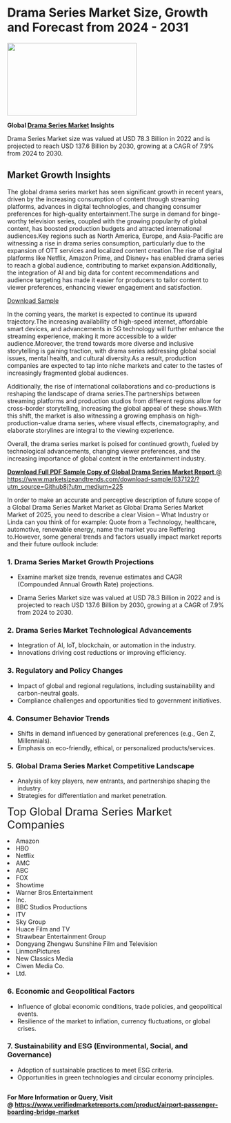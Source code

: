 <H1>Drama Series Market Size, Growth and Forecast from 2024 - 2031</H1><img class="aligncenter size-medium wp-image-584254" src="https://thirdeyenews.in/wp-content/uploads/2024/09/Global-Market-Research-300x168.jpeg" alt="" width="300" height="168" /><p><strong>Global&nbsp;<a href="https://www.marketsizeandtrends.com/download-sample/637122/?utm_source=Github8j?utm_medium=225">Drama Series Market</a> Insights</strong></p><p>Drama Series Market size was valued at USD 78.3 Billion in 2022 and is projected to reach USD 137.6 Billion by 2030, growing at a CAGR of 7.9% from 2024 to 2030.</p><p><h2>Market Growth Insights</h2> <p>The global drama series market has seen significant growth in recent years, driven by the increasing consumption of content through streaming platforms, advances in digital technologies, and changing consumer preferences for high-quality entertainment.The surge in demand for binge-worthy television series, coupled with the growing popularity of global content, has boosted production budgets and attracted international audiences.Key regions such as North America, Europe, and Asia-Pacific are witnessing a rise in drama series consumption, particularly due to the expansion of OTT services and localized content creation.The rise of digital platforms like Netflix, Amazon Prime, and Disney+ has enabled drama series to reach a global audience, contributing to market expansion.Additionally, the integration of AI and big data for content recommendations and audience targeting has made it easier for producers to tailor content to viewer preferences, enhancing viewer engagement and satisfaction.</p> <p><a href="download_link_here">Download Sample</a></p> <p>In the coming years, the market is expected to continue its upward trajectory.The increasing availability of high-speed internet, affordable smart devices, and advancements in 5G technology will further enhance the streaming experience, making it more accessible to a wider audience.Moreover, the trend towards more diverse and inclusive storytelling is gaining traction, with drama series addressing global social issues, mental health, and cultural diversity.As a result, production companies are expected to tap into niche markets and cater to the tastes of increasingly fragmented global audiences.</p> <p>Additionally, the rise of international collaborations and co-productions is reshaping the landscape of drama series.The partnerships between streaming platforms and production studios from different regions allow for cross-border storytelling, increasing the global appeal of these shows.With this shift, the market is also witnessing a growing emphasis on high-production-value drama series, where visual effects, cinematography, and elaborate storylines are integral to the viewing experience.</p> <p>Overall, the drama series market is poised for continued growth, fueled by technological advancements, changing viewer preferences, and the increasing importance of global content in the entertainment industry.</p> <p><a href="get_more_link_here"></p><p><span class=""><strong>Download Full PDF Sample Copy of Global Drama Series Market Report</strong> @ <a href="https://www.marketsizeandtrends.com/download-sample/637122/?utm_source=Github8j?utm_medium=225" target="_blank">https://www.marketsizeandtrends.com/download-sample/637122/?utm_source=Github8j?utm_medium=225</a></span></p><p>In order to make an accurate and perceptive description of future scope of a Global&nbsp;Drama Series Market Market as Global&nbsp;Drama Series Market Market of 2025, you need to describe a clear Vision &ndash; What Industry or Linda can you think of for example: Quote from a Technology, healthcare, automotive, renewable energy, name the market you are Reffering to.However, some general trends and factors usually impact market reports and their future outlook include:</p><h3>1.&nbsp;<strong>Drama Series Market Growth Projections</strong></h3><ul><li>Examine market size trends, revenue estimates and CAGR (Compounded Annual Growth Rate) projections.</li><li><p>Drama Series Market size was valued at USD 78.3 Billion in 2022 and is projected to reach USD 137.6 Billion by 2030, growing at a CAGR of 7.9% from 2024 to 2030.</p></li></ul><h3>2.&nbsp;<strong>Drama Series Market Technological Advancements</strong></h3><ul><li>Integration of AI, IoT, blockchain, or automation in the industry.</li><li>Innovations driving cost reductions or improving efficiency.</li></ul><h3>3.&nbsp;<strong>Regulatory and Policy Changes</strong></h3><ul><li>Impact of global and regional regulations, including sustainability and carbon-neutral goals.</li><li>Compliance challenges and opportunities tied to government initiatives.</li></ul><h3>4.&nbsp;<strong>Consumer Behavior Trends</strong></h3><ul><li>Shifts in demand influenced by generational preferences (e.g., Gen Z, Millennials).</li><li>Emphasis on eco-friendly, ethical, or personalized products/services.</li></ul><h3>5.&nbsp;<strong>Global Drama Series Market Competitive Landscape</strong></h3><ul><li>Analysis of key players, new entrants, and partnerships shaping the industry.</li><li>Strategies for differentiation and market penetration.</li></ul><p data-pm-slice="1 1 []"><span style="color: inherit; font-family: inherit; font-size: 25px;">Top Global Drama Series Market Companies</span></p><div class="" data-test-id=""><p><li>Amazon</li><li> HBO</li><li> Netflix</li><li> AMC</li><li> ABC</li><li> FOX</li><li> Showtime</li><li> Warner Bros.Entertainment</li><li> Inc.</li><li> BBC Studios Productions</li><li> ITV</li><li> Sky Group</li><li> Huace Film and TV</li><li> Strawbear Entertainment Group</li><li> Dongyang Zhengwu Sunshine Film and Television</li><li> LinmonPictures</li><li> New Classics Media</li><li> Ciwen Media Co.</li><li>Ltd.</li></p></div><h3>6.&nbsp;<strong>Economic and Geopolitical Factors</strong></h3><ul><li>Influence of global economic conditions, trade policies, and geopolitical events.</li><li>Resilience of the market to inflation, currency fluctuations, or global crises.</li></ul><h3>7.&nbsp;<strong>Sustainability and ESG (Environmental, Social, and Governance)</strong></h3><ul><li>Adoption of sustainable practices to meet ESG criteria.</li><li>Opportunities in green technologies and circular economy principles.</li></ul><h2><strong style="font-size: 14px;">For More Information or Query, Visit @&nbsp;</strong><a style="background-color: #ffffff; font-size: 14px;" href="https://www.marketsizeandtrends.com/report/drama-series-market/" target="_blank">https://www.verifiedmarketreports.com/product/airport-passenger-boarding-bridge-market</a></h2>